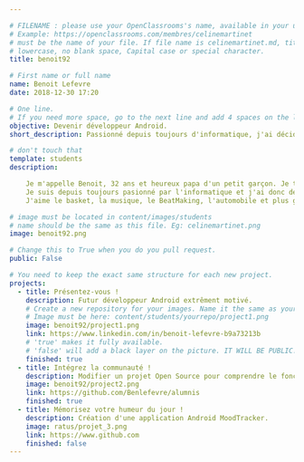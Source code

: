 ```yaml
---

# FILENAME : please use your OpenClassrooms's name, available in your url.
# Example: https://openclassrooms.com/membres/celinemartinet
# must be the name of your file. If file name is celinemartinet.md, title is celinemartinet.
# lowercase, no blank space, Capital case or special character.
title: benoit92

# First name or full name
name: Benoit Lefevre
date: 2018-12-30 17:20

# One line.
# If you need more space, go to the next line and add 4 spaces on the left, as in 'description'.
objective: Devenir développeur Android.
short_description: Passionné depuis toujours d'informatique, j'ai décidé d'en faire mon métier.

# don't touch that
template: students
description:

    Je m'appelle Benoit, 32 ans et heureux papa d'un petit garçon. Je travaillais jusqu'à présent en restauration en tant que responsable de secteur mais suite à un ennui de santé je dois me reconvertir profesionnellement.
    Je suis depuis toujours pasionné par l'informatique et j'ai donc décider de baser mon projet de reconversion autour de cette passion.
    J'aime le basket, la musique, le BeatMaking, l'automobile et plus généralement tout ce qui a des roues.

# image must be located in content/images/students
# name should be the same as this file. Eg: celinemartinet.png
image: benoit92.png

# Change this to True when you do you pull request.
public: False

# You need to keep the exact same structure for each new project.
projects:
  - title: Présentez-vous !
    description: Futur développeur Android extrêment motivé. 
    # Create a new repository for your images. Name it the same as your nickname and profile picture.
    # Image must be here: content/students/yourrepo/project1.png
    image: benoit92/project1.png
    link: https://www.linkedin.com/in/benoit-lefevre-b9a73213b
    # 'true' makes it fully available.
    # 'false' will add a black layer on the picture. IT WILL BE PUBLIC!
    finished: true
  - title: Intégrez la communauté !
    description: Modifier un projet Open Source pour comprendre le fonctionnement de Git, de Github et des pull requests. 
    image: benoit92/project2.png
    link: https://github.com/Benlefevre/alumnis
    finished: true
  - title: Mémorisez votre humeur du jour !
    description: Création d'une application Android MoodTracker.
    image: ratus/projet_3.png
    link: https://www.github.com
    finished: false
---
```

